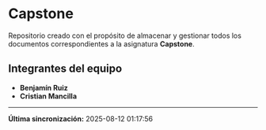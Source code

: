 

# Capstone

Repositorio creado con el propósito de almacenar y gestionar todos los documentos correspondientes a la asignatura **Capstone**.

## **Integrantes del equipo**

* **Benjamín Ruiz**
* **Cristian Mancilla**

---

**Última sincronización:** 2025-08-12 01:17:56
